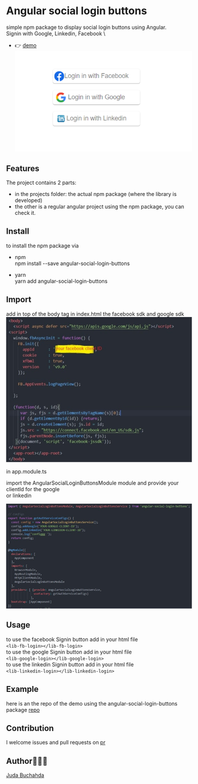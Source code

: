 # Angular social login buttons

simple npm package to display social login buttons using Angular.\
Signin with Google, Linkedin, Facebook \
- 👉 [demo](https://angular-social-login-buttons.herokuapp.com/)
![Alt text](/img/ang.PNG?raw=true "demo")

## Features

The project contains 2 parts:
- in the projects folder: the actual npm package (where the library is developed)
- the other is a regular angular project using the npm package, you can check it.


## Install
to install the npm package via 

- npm \
npm install --save angular-social-login-buttons 

- yarn \
yarn add angular-social-login-buttons


## Import
add in top of the body tag in index.html the facebook sdk and google sdk
![Alt text](/img/log1.jpg?raw=true "sdk")

in app.module.ts 

import the AngularSocialLoginButtonsModule module and provide your clientId for the google \
or linkedin 

![Alt text](/img/log3.jpg?raw=true "imports")
## Usage

to use the facebook Signin button add in your html file \
 `<lib-fb-login></lib-fb-login>` \
to use the google Signin button add in your html file \
`<lib-google-login></lib-google-login>` \
to use the linkedin  Signin button add in your html file \
`<lib-linkedin-login></lib-linkedin-login>`


## Example
 here is an the repo of the demo using the angular-social-login-buttons package [repo](https://github.com/miminerd/socialLoginExample) 

 ## Contribution
I welcome issues and pull requests on [pr](https://github.com/miminerd/ngSocialBtnLogin)

 ## Author👩🏻‍💻
[Juda Buchahda](https://juda-landing-cv.herokuapp.com)
